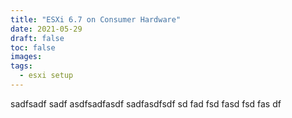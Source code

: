 ```yaml
---
title: "ESXi 6.7 on Consumer Hardware"
date: 2021-05-29
draft: false
toc: false
images:
tags:
  - esxi setup
---
```

sadfsadf
sadf
asdfsadfasdf
sadfasdfsdf
sd
fad
fsd
fasd
fsd
fas
df

